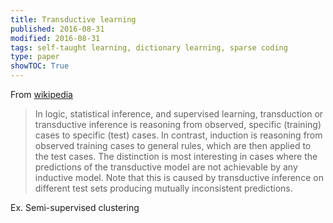 ```yaml
---
title: Transductive learning
published: 2016-08-31
modified: 2016-08-31
tags: self-taught learning, dictionary learning, sparse coding
type: paper
showTOC: True
---
```


From [wikipedia](https://en.wikipedia.org/wiki/Transduction_(machine_learning))

> In logic, statistical inference, and supervised learning, transduction or transductive inference is reasoning from observed, specific (training) cases to specific (test) cases. In contrast, induction is reasoning from observed training cases to general rules, which are then applied to the test cases. The distinction is most interesting in cases where the predictions of the transductive model are not achievable by any inductive model.  Note that this is caused by transductive inference on different test sets producing mutually inconsistent predictions.

Ex. Semi-supervised clustering
